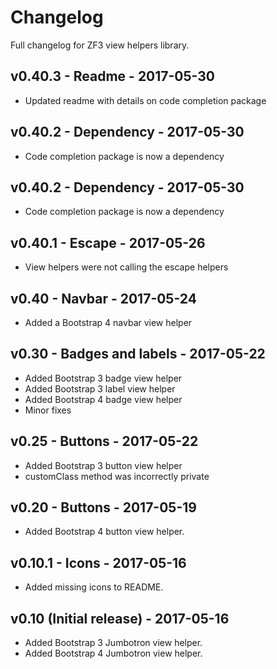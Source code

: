 # Changelog

Full changelog for ZF3 view helpers library.

## v0.40.3 - Readme - 2017-05-30

* Updated readme with details on code completion package

## v0.40.2 - Dependency - 2017-05-30

* Code completion package is now a dependency

## v0.40.2 - Dependency - 2017-05-30

* Code completion package is now a dependency

## v0.40.1 - Escape - 2017-05-26

* View helpers were not calling the escape helpers

## v0.40 - Navbar - 2017-05-24

* Added a Bootstrap 4 navbar view helper

## v0.30 - Badges and labels - 2017-05-22

* Added Bootstrap 3 badge view helper
* Added Bootstrap 3 label view helper
* Added Bootstrap 4 badge view helper
* Minor fixes

## v0.25 - Buttons - 2017-05-22

* Added Bootstrap 3 button view helper
* customClass method was incorrectly private

## v0.20 - Buttons - 2017-05-19

* Added Bootstrap 4 button view helper.

## v0.10.1 - Icons - 2017-05-16

* Added missing icons to README.

## v0.10 (Initial release) - 2017-05-16

* Added Bootstrap 3 Jumbotron view helper.
* Added Bootstrap 4 Jumbotron view helper.
